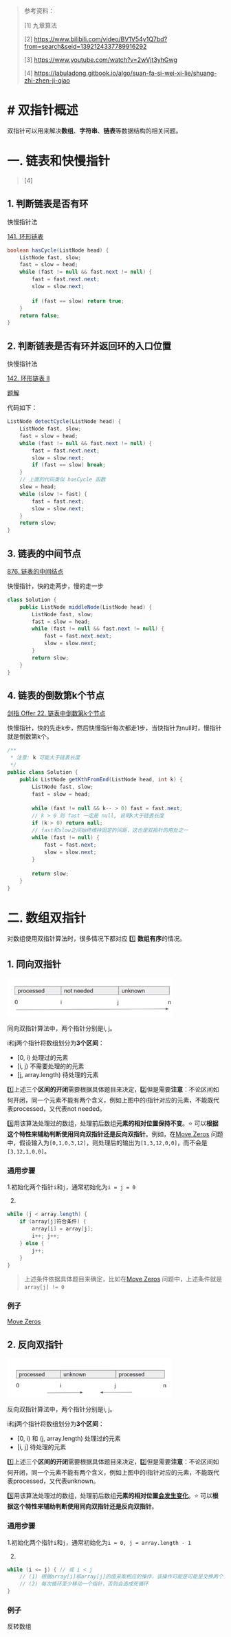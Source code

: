 > 参考资料：
>
> [1] 九章算法
>
> [2] https://www.bilibili.com/video/BV1V54y1Q7bd?from=search&seid=1392124337789916292
>
> [3] https://www.youtube.com/watch?v=2wVjt3yhGwg
>
> [4] https://labuladong.gitbook.io/algo/suan-fa-si-wei-xi-lie/shuang-zhi-zhen-ji-qiao

# # 双指针概述

双指针可以用来解决**数组**、**字符串**、**链表**等数据结构的相关问题。

# 一. 链表和快慢指针

> [4]

## 1. 判断链表是否有环

快慢指针法

[141. 环形链表](https://leetcode-cn.com/problems/linked-list-cycle/)

```java
boolean hasCycle(ListNode head) {
    ListNode fast, slow;
    fast = slow = head;
    while (fast != null && fast.next != null) {
        fast = fast.next.next;
        slow = slow.next;

        if (fast == slow) return true;
    }
    return false;
}
```

## 2. 判断链表是否有环并返回环的入口位置

快慢指针法

[142. 环形链表 II](https://leetcode-cn.com/problems/linked-list-cycle-ii/)

[题解]([https://github.com/lvhlvh/leetcode/blob/master/src/main/java/Q142%E7%8E%AF%E5%BD%A2%E9%93%BE%E8%A1%A82/note.md](https://github.com/lvhlvh/leetcode/blob/master/src/main/java/Q142环形链表2/note.md))

代码如下：

```java
ListNode detectCycle(ListNode head) {
    ListNode fast, slow;
    fast = slow = head;
    while (fast != null && fast.next != null) {
        fast = fast.next.next;
        slow = slow.next;
        if (fast == slow) break;
    }
    // 上面的代码类似 hasCycle 函数
    slow = head;
    while (slow != fast) {
        fast = fast.next;
        slow = slow.next;
    }
    return slow;
}
```

## 3. 链表的中间节点

[876. 链表的中间结点](https://leetcode-cn.com/problems/middle-of-the-linked-list/)

快慢指针，快的走两步，慢的走一步

```java
class Solution {
    public ListNode middleNode(ListNode head) {
        ListNode fast, slow;
        fast = slow = head;
        while (fast != null && fast.next != null) {
            fast = fast.next.next;
            slow = slow.next;
        }
        return slow;
    }
}
```

## 4. 链表的倒数第k个节点

[剑指 Offer 22. 链表中倒数第k个节点](https://leetcode-cn.com/problems/lian-biao-zhong-dao-shu-di-kge-jie-dian-lcof/)

快慢指针，快的先走k步，然后快慢指针每次都走1步，当快指针为null时，慢指针就是倒数第k个。

```java
/**
 * 注意: k 可能大于链表长度
 */
public class Solution {
    public ListNode getKthFromEnd(ListNode head, int k) {
        ListNode fast, slow;
        fast = slow = head;

        while (fast != null && k-- > 0) fast = fast.next;
        // k > 0 则 fast 一定是 null, 说明k大于链表长度
        if (k > 0) return null;
        // fast和slow之间始终维持固定的间距，这也是双指针的用处之一
        while (fast != null) {
            fast = fast.next;
            slow = slow.next;
        }

        return slow;
    }
}
```

# 二. 数组双指针

对数组使用双指针算法时，很多情况下都对应​ :one: ​**数组有序**的情况。

## 1. 同向双指针

<img src="pics/Snipaste_2020-06-24_09-11-13.png" style="zoom:67%;" />

同向双指针算法中，两个指针分别是i, j。

i和j两个指针将数组划分为**3个区间**：

- [0, i) 处理过的元素
- [i, j) 不需要处理的的元素
- [j, array.length) 待处理的元素

:one:上述三个**区间的开闭**需要根据具体题目来决定，:two:但是需要**注意**：不论区间如何开闭，同一个元素不能有两个含义，例如上图中的i指针对应的元素，不能既代表processed，又代表not needed。

:three:用该算法处理过的数组，处理前后数组**元素的相对位置保持不变**。:star: 可以**根据这个特性来辅助判断使用同向双指针还是反向双指针**。​例如，在[Move Zeros](https://leetcode-cn.com/problems/move-zeroes/) 问题中，假设输入为`[0,1,0,3,12]`，则处理后的输出为`[1,3,12,0,0]`，而不会是`[3,12,1,0,0]`。

### 通用步骤

1.初始化两个指针`i`和`j`，通常初始化为`i = j = 0`

2.

```java
while (j < array.length) {
    if (array[j]符合条件) {
        array[i] = array[j];
        i++; j++;
    } else {
        j++;
    }
}
```

> 上述条件依据具体题目来确定，比如在[Move Zeros](https://leetcode-cn.com/problems/move-zeroes/) 问题中，上述条件就是`array[j] != 0`

### 例子

[Move Zeros](https://leetcode-cn.com/problems/move-zeroes/) 

## 2. 反向双指针

<img src="pics/Snipaste_2020-06-24_09-28-30.png" style="zoom:67%;" />

反向双指针算法中，两个指针分别是i, j。

i和j两个指针将数组划分为**3个区间**：

- [0, i) 和 (j, array.length) 处理过的元素
- [i, j] 待处理的元素

:one:上述三个**区间的开闭**需要根据具体题目来决定，:two:但是需要**注意**：不论区间如何开闭，同一个元素不能有两个含义，例如上图中的i指针对应的元素，不能既代表processed，又代表unknown。

:three:用该算法处理过的数组，处理前后数组**元素的相对位置<u>会发生变化</u>**。:star: 可以**根据这个特性来辅助判断使用同向双指针还是反向双指针**。

### 通用步骤

1.初始化两个指针`i`和`j`，通常初始化为`i = 0, j = array.length - 1`

2.

```java
while (i <= j) { // 或 i < j
    // (1) 根据array[i]和array[j]的值采取相应的操作，该操作可能是可能是交换两个元素、也可能是取其中比较小的值然后移动指针等等
    // (2) 每次循环至少移动一个指针，否则会造成死循环
}
```

### 例子

反转数组